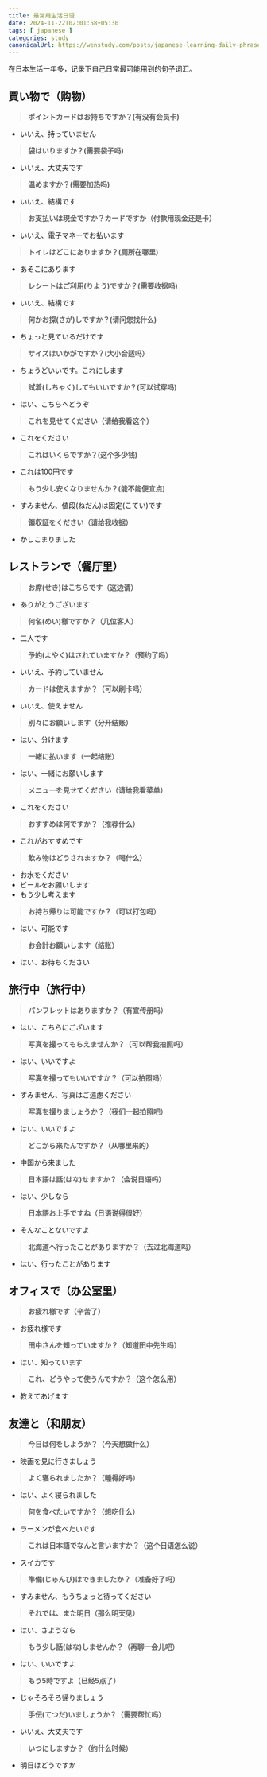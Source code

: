 ```yaml
---
title: 最常用生活日语
date: 2024-11-22T02:01:58+05:30
tags: [ japanese ]
categories: study
canonicalUrl: https://wenstudy.com/posts/japanese-learning-daily-phrases/
---
```

在日本生活一年多，记录下自己日常最可能用到的句子词汇。

<!--more-->

## 買い物で（购物）

> **ポイントカードはお持ちですか？(有没有会员卡)**

- いいえ、持っていません

> **袋はいりますか？(需要袋子吗)**

- いいえ、大丈夫です

> **温めますか？(需要加热吗)**
- いいえ、結構です

> **お支払いは現金ですか？カードですか（付款用现金还是卡）**
- いいえ、電子マネーでお払います

> **トイレはどこにありますか？(厕所在哪里)**
- あそこにあります

> **レシートはご利用(りよう)ですか？(需要收据吗)**
- いいえ、結構です

> **何かお探(さが)しですか？(请问您找什么)**
- ちょっと見ているだけです

> **サイズはいかがですか？(大小合适吗）**
- ちょうどいいです。これにします

> **試着(しちゃく)してもいいですか？(可以试穿吗)**
- はい、こちらへどうぞ

> **これを見せてください（请给我看这个）**
- これをください

> **これはいくらですか？(这个多少钱)**
- これは100円です

> **もう少し安くなりませんか？(能不能便宜点)**
- すみません、値段(ねだん)は固定(こてい)です

> **領収証をください（请给我收据）**
- かしこまりました

## レストランで（餐厅里）

> **お席(せき)はこちらです（这边请）**
- ありがとうございます

> **何名(めい)様ですか？（几位客人）**
- 二人です

> **予約(よやく)はされていますか？（预约了吗）**
- いいえ、予約していません

> **カードは使えますか？（可以刷卡吗）**
- いいえ、使えません

> **別々にお願いします（分开结账）**
- はい、分けます

> **一緒に払います（一起结账）**
- はい、一緒にお願いします

> **メニューを見せてください（请给我看菜单）**
- これをください

> **おすすめは何ですか？（推荐什么）**
- これがおすすめです

> **飲み物はどうされますか？（喝什么）**
- お水をください
- ビールをお願いします
- もう少し考えます

> **お持ち帰りは可能ですか？（可以打包吗）**
- はい、可能です

> **お会計お願いします（结账）**
- はい、お待ちください

## 旅行中（旅行中）
> **パンフレットはありますか？（有宣传册吗）**
- はい、こちらにございます

> **写真を撮ってもらえませんか？（可以帮我拍照吗）**
- はい、いいですよ

> **写真を撮ってもいいですか？（可以拍照吗）**
- すみません、写真はご遠慮ください

> **写真を撮りましょうか？（我们一起拍照吧）**
- はい、いいですよ

> **どこから来たんですか？（从哪里来的）**
- 中国から来ました

> **日本語は話(はな)せますか？（会说日语吗）**
- はい、少しなら

> **日本語お上手ですね（日语说得很好）**
- そんなことないですよ

> **北海道へ行ったことがありますか？（去过北海道吗）**
- はい、行ったことがあります

## オフィスで（办公室里）
> **お疲れ様です（辛苦了）**
- お疲れ様です

> **田中さんを知っていますか？（知道田中先生吗）**
- はい、知っています

> **これ、どうやって使うんですか？（这个怎么用）**
- 教えてあげます

## 友達と（和朋友）

> **今日は何をしようか？（今天想做什么）**
- 映画を見に行きましょう

> **よく寝られましたか？（睡得好吗）**
- はい、よく寝られました

> **何を食べたいですか？（想吃什么）**
- ラーメンが食べたいです

> **これは日本語でなんと言いますか？（这个日语怎么说）**
- スイカです

> **準備(じゅんび)はできましたか？（准备好了吗）**
- すみません、もうちょっと待ってください

> **それでは、また明日（那么明天见）**
- はい、さようなら

> **もう少し話(はな)しませんか？（再聊一会儿吧）**
- はい、いいですよ

> **もう5時ですよ（已经5点了）**
- じゃそろそろ帰りましょう

> **手伝(てつだ)いましょうか？（需要帮忙吗）**
- いいえ、大丈夫です

> **いつにしますか？（约什么时候）**
- 明日はどうですか
